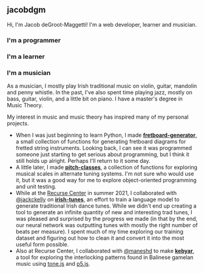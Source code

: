 ## jacobdgm

Hi, I'm Jacob deGroot-Maggetti! I'm a web developer, learner and musician.

### I'm a programmer

### I'm a learner

### I'm a musician

As a musician, I mostly play Irish traditional music on violin, guitar, mandolin and penny whistle. In the past, I've also spent time playing jazz, mostly on bass, guitar, violin, and a little bit on piano. I have a master's degree in Music Theory.

My interest in music and music theory has inspired many of my personal projects.
- When I was just beginning to learn Python, I made **[fretboard-generator](https://github.com/jacobdgm/fretboard-generator/tree/main)**, a small collection of functions for generating fretboard diagrams for fretted string instruments. Looking back, I can see it was programmed someone just starting to get serious about programming, but I think it still holds up alright. Perhaps I'll return to it some day.
- A little later, I made **[pitch-classes](https://github.com/jacobdgm/pitch-classes)**, a collection of functions for exploring musical scales in alternate tuning systems. I'm not sure who would use it, but it was a good way for me to explore object-oriented programming and unit testing.
- While at the [Recurse Center](https://www.recurse.com) in summer 2021, I collaborated with [@jackckelly](https://github.com/jackckelly) on **[irish-tunes](https://github.com/jacobdgm/irish-tunes)**, an effort to train a language model to generate traditional Irish dance tunes. While we didn't end up creating a tool to generate an infinite quantity of new and interesting trad tunes, I was pleased and surprised by the progress we made (in that by the end, our neural network was outputting tunes with mostly the right number of beats per measure). I spent much of my time exploring our training dataset and figuring out how to clean it and convert it into the most useful form possible.
- Also at Recurse Center, I collaborated with [@maneshd](https://github.com/maneshd) to make **[kebyar](https://github.com/jacobdgm/kebyar/)**, a tool for exploring the interlocking patterns found in Balinese gamelan music using [tone.js](https://tonejs.github.io) and [p5.js](https://p5js.org).

<!-- https://github.com/jacobdgm/music-theory-tools -->

<!--
- things I'm proud of
- hings I'm interested in
- things I'm currently learning

**jacobdgm/jacobdgm** is a ✨ _special_ ✨ repository because its `README.md` (this file) appears on your GitHub profile.

Here are some ideas to get you started:

- 🔭 I’m currently working on ...
- 🌱 I’m currently learning ...
- 👯 I’m looking to collaborate on ...
- 🤔 I’m looking for help with ...
- 💬 Ask me about ...
- 📫 How to reach me: ...
- 😄 Pronouns: ...
- ⚡ Fun fact: ...
-->
